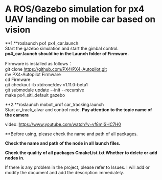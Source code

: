 # A ROS/Gazebo simulation for px4 UAV landing on mobile car based on vision


**1.**roslaunch px4 px4_car.launch  
Start the gazebo simulation and start the gimbal control.  
**px4_car.launch should be in the Launch folder of Firmware.**

Firmware is installed as follows：  
git clone https://github.com/PX4/PX4-Autopilot.git  
mv PX4-Autopilot Firmware  
cd Firmware  
git checkout -b xtdrone/dev v1.11.0-beta1  
git submodule update --init --recursive  
make px4_sitl_default gazebo  


**2.**roslaunch mobot_urdf car_tracking.launch  
Start ar_track_alvar and control node. **Pay attention to the topic name of the camera**  



video: https://www.youtube.com/watch?v=vf8mISHC7H0  


**Before using, please check the name and path of all packages.  

**Check the name and path of the node in all launch files.**  

**Check the quality of all packages CmakeList.txt Whether to delete or add nodes in**.  



If there is any problem in the project, please refer to Issues. I will add or modify the document and add the description immediately.  
